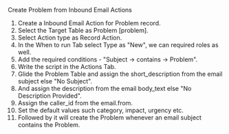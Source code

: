Create Problem from Inbound Email Actions

1. Create a Inbound Email Action for Problem record.
2. Select the Target Table as Problem [problem].
3. Select Action type as Record Action.
4. In the When to run Tab select Type as "New", we can required roles as well.
5. Add the required conditions -  "Subject -> contains -> Problem".
6. Write the script in the Actions Tab.
7. Glide the Problem Table and assign the short_description from the email subject else "No Subject".
8. And assign the description from the email body_text else "No Description Provided".
9. Assign the caller_id from the email.from.
10. Set the default values such category, impact, urgency etc.
11. Followed by it will create the Problem whenever an email subject contains the Problem.
